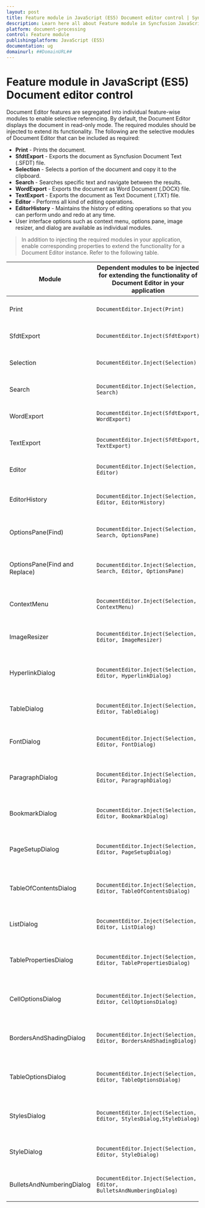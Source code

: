 ```yaml
---
layout: post
title: Feature module in JavaScript (ES5) Document editor control | Syncfusion
description: Learn here all about Feature module in Syncfusion JavaScript (ES5) Document editor control of Syncfusion Essential JS 2 and more.
platform: document-processing
control: Feature module 
publishingplatform: JavaScript (ES5)
documentation: ug
domainurl: ##DomainURL##
---
```


# Feature module in JavaScript (ES5) Document editor control

Document Editor features are segregated into individual feature-wise modules to enable selective referencing. By default, the Document Editor displays the document in read-only mode. The required modules should be injected to extend its functionality. The following are the selective modules of Document Editor that can be included as required:
* **Print** - Prints the document.
* **SfdtExport** - Exports the document as Syncfusion Document Text (.SFDT) file.
* **Selection** - Selects a portion of the document and copy it to the clipboard.
* **Search** - Searches specific text and navigate between the results.
* **WordExport** - Exports the document as Word Document (.DOCX) file.
* **TextExport** - Exports the document as Text Document (.TXT) file.
* **Editor** - Performs all kind of editing operations.
* **EditorHistory** - Maintains the history of editing operations so that you can perform undo and redo at any time.
* User interface options such as context menu, options pane, image resizer, and dialog are available as individual modules.

>In addition to injecting the required modules in your application, enable corresponding properties to extend the functionality for a Document Editor instance.
Refer to the following table.

| Module | Dependent modules to be injected for extending the functionality of Document Editor in your application | Property to enable the functionality for a Document Editor instance |
|---|---|---|
|Print|`DocumentEditor.Inject(Print)`|`let documenteditor: DocumentEditor = new DocumentEditor({ enablePrint: true });`|
|SfdtExport|`DocumentEditor.Inject(SfdtExport)`|`let documenteditor: DocumentEditor = new DocumentEditor({ enableSfdtExport: true });`|
|Selection|`DocumentEditor.Inject(Selection)`|`let documenteditor: DocumentEditor = new DocumentEditor({ enableSelection: true });`|
|Search|`DocumentEditor.Inject(Selection, Search)`|`let documenteditor: DocumentEditor = new DocumentEditor({ enableSearch: true });`|
|WordExport|`DocumentEditor.Inject(SfdtExport, WordExport)`|`let documenteditor: DocumentEditor = new DocumentEditor({ enableWordExport: true });`|
|TextExport|`DocumentEditor.Inject(SfdtExport, TextExport)`|`let documenteditor: DocumentEditor = new DocumentEditor({ enableTextExport: true });`|
|Editor|`DocumentEditor.Inject(Selection, Editor)`|`let documenteditor: DocumentEditor = new DocumentEditor({ isReadOnly: false, enableEditor: true });`|
|EditorHistory|`DocumentEditor.Inject(Selection, Editor, EditorHistory)`|`let documenteditor: DocumentEditor = new DocumentEditor({ isReadOnly: false, enableEditor: true, enableEditorHistory: true });`|
|OptionsPane(Find)|`DocumentEditor.Inject(Selection, Search, OptionsPane)`|`let documenteditor: DocumentEditor = new DocumentEditor({ enableSearch: true, enableOptionsPane: true });`|
|OptionsPane(Find and Replace)|`DocumentEditor.Inject(Selection, Search, Editor, OptionsPane)`|`let documenteditor: DocumentEditor = new DocumentEditor({ isReadOnly: false, enableEditor: true, enableSearch: true, enableOptionsPane: true });`|
|ContextMenu|`DocumentEditor.Inject(Selection, ContextMenu)`|`let documenteditor: DocumentEditor = new DocumentEditor({ enableSelection: true, enableContextMenu: true });`|
|ImageResizer|`DocumentEditor.Inject(Selection, Editor, ImageResizer)`|`let documenteditor: DocumentEditor = new DocumentEditor({ isReadOnly: false, enableEditor: true, enableImageResizer: true });`|
|HyperlinkDialog|`DocumentEditor.Inject(Selection, Editor, HyperlinkDialog)`|`let documenteditor: DocumentEditor = new DocumentEditor({ isReadOnly: false, enableEditor: true, enableHyperlinkDialog: true });`|
|TableDialog|`DocumentEditor.Inject(Selection, Editor, TableDialog)`|`let documenteditor: DocumentEditor = new DocumentEditor({ isReadOnly: false, enableEditor: true, enableTableDialog: true });`|
|FontDialog|`DocumentEditor.Inject(Selection, Editor, FontDialog)`|`let documenteditor: DocumentEditor = new DocumentEditor({ isReadOnly: false, enableEditor: true, enableFontDialog: true });`|
|ParagraphDialog|`DocumentEditor.Inject(Selection, Editor, ParagraphDialog)`|`let documenteditor: DocumentEditor = new DocumentEditor({ isReadOnly: false, enableEditor: true, enableParagraphDialog: true });`|
|BookmarkDialog|`DocumentEditor.Inject(Selection, Editor, BookmarkDialog)`|`let documenteditor: DocumentEditor = new DocumentEditor({ isReadOnly: false, enableEditor: true, enableBookmarkDialog: true });`|
|PageSetupDialog|`DocumentEditor.Inject(Selection, Editor, PageSetupDialog)`|`let documenteditor: DocumentEditor = new DocumentEditor({ isReadOnly: false, enableEditor: true, enablePageSetupDialog: true });`|
|TableOfContentsDialog|`DocumentEditor.Inject(Selection, Editor, TableOfContentsDialog)`|`let documenteditor: DocumentEditor = new DocumentEditor({ isReadOnly: false, enableEditor: true, enableTableOfContentsDialog: true });`|
|ListDialog|`DocumentEditor.Inject(Selection, Editor, ListDialog)`|`let documenteditor: DocumentEditor = new DocumentEditor({ isReadOnly: false, enableEditor: true, enableListDialog: true });`|
|TablePropertiesDialog|`DocumentEditor.Inject(Selection, Editor, TablePropertiesDialog)`|`let documenteditor: DocumentEditor = new DocumentEditor({ isReadOnly: false, enableEditor: true, enableTablePropertiesDialog: true });`|
|CellOptionsDialog|`DocumentEditor.Inject(Selection, Editor, CellOptionsDialog)`|`let documenteditor: DocumentEditor = new DocumentEditor({ isReadOnly: false, enableEditor: true, enableTablePropertiesDialog: true });`|
|BordersAndShadingDialog|`DocumentEditor.Inject(Selection, Editor, BordersAndShadingDialog)`|`let documenteditor: DocumentEditor = new DocumentEditor({ isReadOnly: false, enableEditor: true, enableBordersAndShadingDialog: true });`|
|TableOptionsDialog|`DocumentEditor.Inject(Selection, Editor, TableOptionsDialog)`|`let documenteditor: DocumentEditor = new DocumentEditor({ isReadOnly: false, enableEditor: true, enableTableOptionsDialog: true });`|
|StylesDialog|`DocumentEditor.Inject(Selection, Editor, StylesDialog,StyleDialog)`|`let documenteditor: DocumentEditor = new DocumentEditor({ isReadOnly: false, enableEditor: true, enableStyleDialog: true ,enableStylesDialog: true });`|
|StyleDialog|`DocumentEditor.Inject(Selection, Editor, StyleDialog)`|`let documenteditor: DocumentEditor = new DocumentEditor({ isReadOnly: false, enableEditor: true, enableStyleDialog: true });`|
|BulletsAndNumberingDialog|`DocumentEditor.Inject(Selection, Editor, BulletsAndNumberingDialog)`|`let documenteditor: DocumentEditor = new DocumentEditor({ isReadOnly: false, enableEditor: true, enableStyleDialog: true });`|